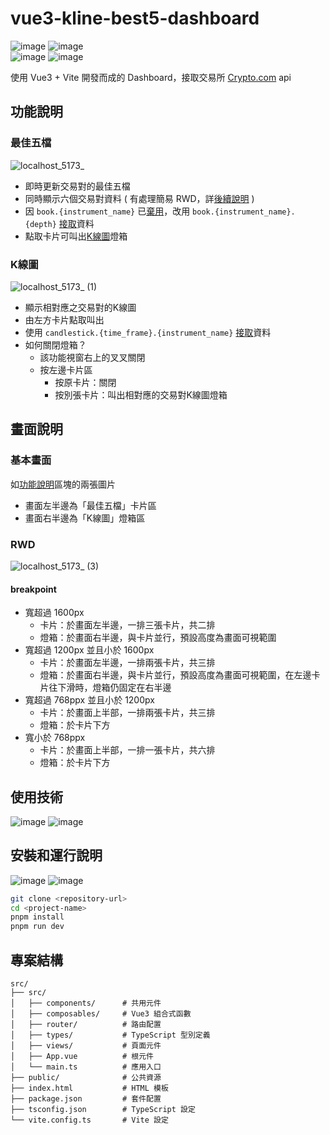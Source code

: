 #  vue3-kline-best5-dashboard
![image](https://img.shields.io/badge/node-v22.13.1-green.svg) 
![image](https://img.shields.io/badge/vue-v3.5.13-brightgreen.svg)   
![image](https://img.shields.io/badge/typescript-blue.svg) ![image](https://img.shields.io/badge/pnpm-985F2A.svg) 
 
使用 Vue3 + Vite 開發而成的 Dashboard，接取交易所 [Crypto.com](https://crypto.com/) api

## 功能說明
### 最佳五檔
![localhost_5173_](https://github.com/user-attachments/assets/27368442-f57c-4e60-be67-d152dd2b5232)
- 即時更新交易對的最佳五檔
- 同時顯示六個交易對資料 ( 有處理簡易 RWD，詳[後續說明](#rwd) )
- 因 `book.{instrument_name}` 已[棄用](https://exchange-docs.crypto.com/exchange/v1/rest-ws/index.html#book-instrument_name)，改用 `book.{instrument_name}.{depth}` [接取](https://exchange-docs.crypto.com/exchange/v1/rest-ws/index.html#book-instrument_name-depth)資料
- 點取卡片可叫出[K線圖](#k線圖)燈箱

### K線圖
![localhost_5173_ (1)](https://github.com/user-attachments/assets/a805bfc8-2a38-462a-b039-6b1d801956bc)
- 顯示相對應之交易對的K線圖
- 由左方卡片點取叫出
- 使用 `candlestick.{time_frame}.{instrument_name}` [接取](https://exchange-docs.crypto.com/exchange/v1/rest-ws/index.html#candlestick-time_frame-instrument_name)資料
- 如何關閉燈箱？
  - 該功能視窗右上的叉叉關閉
  - 按左邊卡片區
    -  按原卡片：關閉
    -  按別張卡片：叫出相對應的交易對K線圖燈箱

## 畫面說明
### 基本畫面
如[功能說明](#功能說明)區塊的兩張圖片
- 畫面左半邊為「最佳五檔」卡片區
- 畫面右半邊為「K線圖」燈箱區
### RWD
![localhost_5173_ (3)](https://github.com/user-attachments/assets/42cbbaaa-195d-4bc1-bc94-bbec30541fde)
#### breakpoint
- 寬超過 1600px
  - 卡片：於畫面左半邊，一排三張卡片，共二排
  - 燈箱：於畫面右半邊，與卡片並行，預設高度為畫面可視範圍
- 寬超過 1200px 並且小於 1600px
  - 卡片：於畫面左半邊，一排兩張卡片，共三排
  - 燈箱：於畫面右半邊，與卡片並行，預設高度為畫面可視範圍，在左邊卡片往下滑時，燈箱仍固定在右半邊
- 寬超過 768ppx 並且小於 1200px
  - 卡片：於畫面上半部，一排兩張卡片，共三排
  - 燈箱：於卡片下方
- 寬小於 768ppx
  - 卡片：於畫面上半部，一排一張卡片，共六排
  - 燈箱：於卡片下方

## 使用技術
![image](https://img.shields.io/badge/vue-v3.5.13-brightgreen.svg) ![image](https://img.shields.io/badge/typescript-blue.svg)  

## 安裝和運行說明
![image](https://img.shields.io/badge/node-v22.13.1-green.svg) ![image](https://img.shields.io/badge/pnpm-985F2A.svg) 
```bash
git clone <repository-url>
cd <project-name>
pnpm install
pnpm run dev
```
## 專案結構
```tree
src/
├── src/
│   ├── components/      # 共用元件
│   ├── composables/     # Vue3 組合式函數
│   ├── router/          # 路由配置
│   ├── types/           # TypeScript 型別定義
│   ├── views/           # 頁面元件
│   ├── App.vue          # 根元件
│   └── main.ts          # 應用入口
├── public/              # 公共資源
├── index.html           # HTML 模板
├── package.json         # 套件配置
├── tsconfig.json        # TypeScript 設定
└── vite.config.ts       # Vite 設定
```
